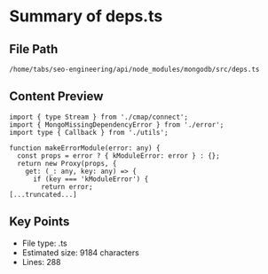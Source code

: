 # Summary of deps.ts
  
## File Path
`/home/tabs/seo-engineering/api/node_modules/mongodb/src/deps.ts`

## Content Preview
```
import { type Stream } from './cmap/connect';
import { MongoMissingDependencyError } from './error';
import type { Callback } from './utils';

function makeErrorModule(error: any) {
  const props = error ? { kModuleError: error } : {};
  return new Proxy(props, {
    get: (_: any, key: any) => {
      if (key === 'kModuleError') {
        return error;
[...truncated...]
```

## Key Points
- File type: .ts
- Estimated size: 9184 characters
- Lines: 288
